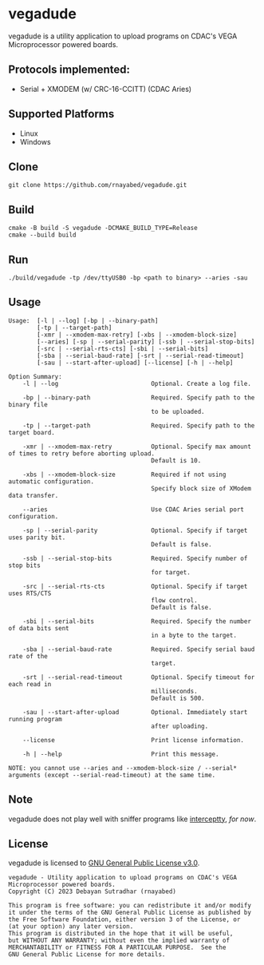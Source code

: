 # vegadude

vegadude is a utility application to upload programs on CDAC's VEGA Microprocessor powered boards.

## Protocols implemented:

* Serial + XMODEM (w/ CRC-16-CCITT) (CDAC Aries)

## Supported Platforms

* Linux
* Windows

## Clone

```
git clone https://github.com/rnayabed/vegadude.git
```

## Build

```
cmake -B build -S vegadude -DCMAKE_BUILD_TYPE=Release
cmake --build build
```

## Run

```
./build/vegadude -tp /dev/ttyUSB0 -bp <path to binary> --aries -sau
```

## Usage

```
Usage:  [-l | --log] [-bp | --binary-path]
        [-tp | --target-path]
        [-xmr | --xmodem-max-retry] [-xbs | --xmodem-block-size]
        [--aries] [-sp | --serial-parity] [-ssb | --serial-stop-bits]
        [-src | --serial-rts-cts] [-sbi | --serial-bits]
        [-sba | --serial-baud-rate] [-srt | --serial-read-timeout]
        [-sau | --start-after-upload] [--license] [-h | --help]

Option Summary:
    -l | --log                          Optional. Create a log file.

    -bp | --binary-path                 Required. Specify path to the binary file
                                        to be uploaded.

    -tp | --target-path                 Required. Specify path to the target board.

    -xmr | --xmodem-max-retry           Optional. Specify max amount of times to retry before aborting upload.
                                        Default is 10.

    -xbs | --xmodem-block-size          Required if not using automatic configuration.
                                        Specify block size of XModem data transfer.

    --aries                             Use CDAC Aries serial port configuration.

    -sp | --serial-parity               Optional. Specify if target uses parity bit.
                                        Default is false.

    -ssb | --serial-stop-bits           Required. Specify number of stop bits
                                        for target.

    -src | --serial-rts-cts             Optional. Specify if target uses RTS/CTS
                                        flow control.
                                        Default is false.

    -sbi | --serial-bits                Required. Specify the number of data bits sent
                                        in a byte to the target.

    -sba | --serial-baud-rate           Required. Specify serial baud rate of the
                                        target.

    -srt | --serial-read-timeout        Optional. Specify timeout for each read in
                                        milliseconds.
                                        Default is 500.

    -sau | --start-after-upload         Optional. Immediately start running program
                                        after uploading.

    --license                           Print license information.

    -h | --help                         Print this message.

NOTE: you cannot use --aries and --xmodem-block-size / --serial* arguments (except --serial-read-timeout) at the same time.
```

## Note

vegadude does not play well with sniffer programs like [interceptty](https://github.com/geoffmeyers/interceptty), *for now*.

## License

vegadude is licensed to [GNU General Public License v3.0](https://github.com/rnayabed/vegadude/blob/master/LICENSE).

```
vegadude - Utility application to upload programs on CDAC's VEGA Microprocessor powered boards.
Copyright (C) 2023 Debayan Sutradhar (rnayabed)

This program is free software: you can redistribute it and/or modify
it under the terms of the GNU General Public License as published by
the Free Software Foundation, either version 3 of the License, or
(at your option) any later version.
This program is distributed in the hope that it will be useful,
but WITHOUT ANY WARRANTY; without even the implied warranty of
MERCHANTABILITY or FITNESS FOR A PARTICULAR PURPOSE.  See the
GNU General Public License for more details.
```

